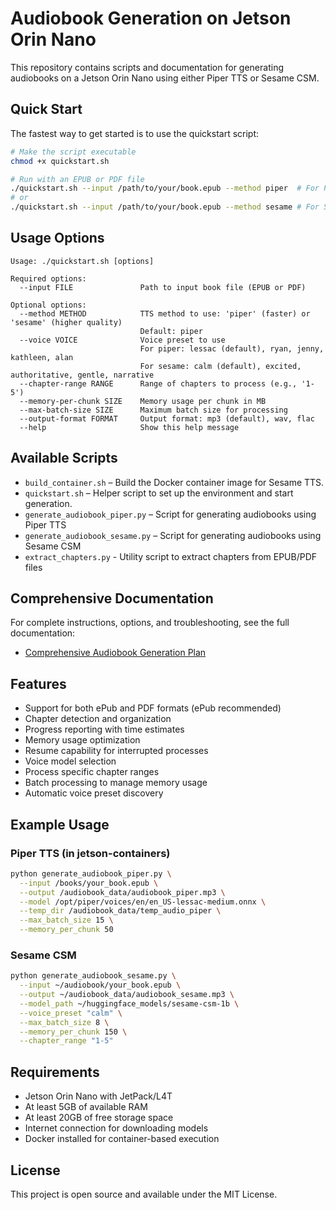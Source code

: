 # Audiobook Generation on Jetson Orin Nano

This repository contains scripts and documentation for generating audiobooks on a Jetson Orin Nano using either Piper TTS or Sesame CSM.

## Quick Start

The fastest way to get started is to use the quickstart script:

```bash
# Make the script executable
chmod +x quickstart.sh

# Run with an EPUB or PDF file
./quickstart.sh --input /path/to/your/book.epub --method piper  # For Piper TTS (faster)
# or
./quickstart.sh --input /path/to/your/book.epub --method sesame # For Sesame CSM (higher quality)
```

## Usage Options

```
Usage: ./quickstart.sh [options]

Required options:
  --input FILE               Path to input book file (EPUB or PDF)

Optional options:
  --method METHOD            TTS method to use: 'piper' (faster) or 'sesame' (higher quality)
                             Default: piper
  --voice VOICE              Voice preset to use
                             For piper: lessac (default), ryan, jenny, kathleen, alan
                             For sesame: calm (default), excited, authoritative, gentle, narrative
  --chapter-range RANGE      Range of chapters to process (e.g., '1-5')
  --memory-per-chunk SIZE    Memory usage per chunk in MB
  --max-batch-size SIZE      Maximum batch size for processing
  --output-format FORMAT     Output format: mp3 (default), wav, flac
  --help                     Show this help message
```

## Available Scripts

- `build_container.sh` – Build the Docker container image for Sesame TTS.
- `quickstart.sh` – Helper script to set up the environment and start generation.
- `generate_audiobook_piper.py` – Script for generating audiobooks using Piper TTS
- `generate_audiobook_sesame.py` – Script for generating audiobooks using Sesame CSM
- `extract_chapters.py` - Utility script to extract chapters from EPUB/PDF files

## Comprehensive Documentation

For complete instructions, options, and troubleshooting, see the full documentation:

- [Comprehensive Audiobook Generation Plan](audiobook-plan.md)

## Features

- Support for both ePub and PDF formats (ePub recommended)
- Chapter detection and organization
- Progress reporting with time estimates
- Memory usage optimization
- Resume capability for interrupted processes
- Voice model selection
- Process specific chapter ranges
- Batch processing to manage memory usage
- Automatic voice preset discovery

## Example Usage

### Piper TTS (in jetson-containers)

```bash
python generate_audiobook_piper.py \
  --input /books/your_book.epub \
  --output /audiobook_data/audiobook_piper.mp3 \
  --model /opt/piper/voices/en/en_US-lessac-medium.onnx \
  --temp_dir /audiobook_data/temp_audio_piper \
  --max_batch_size 15 \
  --memory_per_chunk 50
```

### Sesame CSM

```bash
python generate_audiobook_sesame.py \
  --input ~/audiobook/your_book.epub \
  --output ~/audiobook_data/audiobook_sesame.mp3 \
  --model_path ~/huggingface_models/sesame-csm-1b \
  --voice_preset "calm" \
  --max_batch_size 8 \
  --memory_per_chunk 150 \
  --chapter_range "1-5"
```

## Requirements

- Jetson Orin Nano with JetPack/L4T
- At least 5GB of available RAM
- At least 20GB of free storage space
- Internet connection for downloading models
- Docker installed for container-based execution

## License

This project is open source and available under the MIT License.
